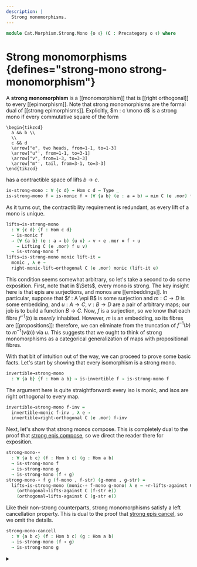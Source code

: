 ```yaml
---
description: |
  Strong monomorphisms.
---
```

<!--
```agda
open import Cat.Morphism.Orthogonal
open import Cat.Prelude

import Cat.Reasoning
```
-->
```agda
module Cat.Morphism.Strong.Mono {o ℓ} (C : Precategory o ℓ) where
```

<!--
```agda
open Cat.Reasoning C
```
-->

# Strong monomorphisms {defines="strong-mono strong-monomorphism"}

A **strong monomorphism** is a [[monomorphism]] that is [[right orthogonal]]
to every [[epimorphism]]. Note that strong monomorphisms are the formal dual of
[[strong epimorphisms]]. Explicitly, $m : c \mono d$ is a strong mono
if every commutative square of the form

~~~{.quiver}
\begin{tikzcd}
  a && b \\
  \\
  c && d
  \arrow["e", two heads, from=1-1, to=1-3]
  \arrow["u"', from=1-1, to=3-1]
  \arrow["v", from=1-3, to=3-3]
  \arrow["m"', tail, from=3-1, to=3-3]
\end{tikzcd}
~~~

has a contractible space of lifts $b \to c$.

```agda
is-strong-mono : ∀ {c d} → Hom c d → Type _
is-strong-mono f = is-monic f × (∀ {a b} (e : a ↠ b) → m⊥m C (e .mor) f)
```

As it turns out, the contractibility requirement is redundant, as every
lift of a mono is unique.

```agda
lifts→is-strong-mono
  : ∀ {c d} {f : Hom c d}
  → is-monic f
  → (∀ {a b} (e : a ↠ b) {u v} → v ∘ e .mor ≡ f ∘ u
    → Lifting C (e .mor) f u v)
  → is-strong-mono f
lifts→is-strong-mono monic lift-it =
  monic , λ e →
  right-monic-lift→orthogonal C (e .mor) monic (lift-it e)
```

This condition seems somewhat arbitrary, so let's take a second to do
some exposition. First, note that in $\Sets$, every mono is strong.
The key insight here is that epis are surjections, and monos are
[[embeddings]]. In particular, suppose that $f : A \epi B$ is
some surjection and $m : C \to D$ is some embedding, and $u : A \to C$,
$v : B \to D$ are a pair of arbitrary maps; our job is to build a function
$B \to C$. Now, $f$ is a surjection, so we know that each fibre $f^{-1}(b)$
is *merely* inhabited. However, $m$ is an embedding, so its fibres
are [[propositions]]: therefore, we can eliminate from the truncation of $f^{-1}(b)$
to $m^{-1}(v(b))$ via $u$. This suggests that we ought to think of strong
monomorphisms as a categorical generalization of maps with propositional
fibres.

<!--
```agda
abstract
  is-strong-mono-is-prop
    : ∀ {a b} (f : Hom a b) → is-prop (is-strong-mono f)
  is-strong-mono-is-prop f = hlevel 1
```
-->

With that bit of intuition out of the way, we can proceed to prove some
basic facts. Let's start by showing that every isomorphism is a strong mono.

```agda
invertible→strong-mono
  : ∀ {a b} {f : Hom a b} → is-invertible f → is-strong-mono f
```

The argument here is quite straightforward: every iso is monic, and
isos are right orthogonal to every map.

```agda
invertible→strong-mono f-inv =
  invertible→monic f-inv , λ e →
  invertible→right-orthogonal C (e .mor) f-inv
```

Next, let's show that strong monos compose. This is completely dual
to the proof that [strong epis compose], so we direct the reader there
for exposition.

[strong epis compose]: Cat.Morphism.Strong.Epi.html#properties

```agda
strong-mono-∘
  : ∀ {a b c} (f : Hom b c) (g : Hom a b)
  → is-strong-mono f
  → is-strong-mono g
  → is-strong-mono (f ∘ g)
strong-mono-∘ f g (f-mono , f-str) (g-mono , g-str) =
  lifts→is-strong-mono (monic-∘ f-mono g-mono) λ e → ∘r-lifts-against C
    (orthogonal→lifts-against C (f-str e))
    (orthogonal→lifts-against C (g-str e))
```

Like their non-strong counterparts, strong monomorphisms satisfy a
left cancellation property. This is dual to the proof that [strong epis
cancel], so we omit the details.

[strong epis cancel]: Cat.Morphism.Strong.Epi.html#properties

```agda
strong-mono-cancell
  : ∀ {a b c} (f : Hom b c) (g : Hom a b)
  → is-strong-mono (f ∘ g)
  → is-strong-mono g
```

<details>
<summary>
</summary>
```agda
strong-mono-cancell f g (fg-mono , fg-str) =
  lifts→is-strong-mono g-mono g-str
  where
    g-mono : is-monic g
    g-mono = monic-cancell fg-mono

    g-str : ∀ {a b} (e : a ↠ b) {u v} → v ∘ e .mor ≡ g ∘ u → _
    g-str e {u} {v} ve=gu =
      let (w , we=u , fgw=fv) = fg-str e (extendr ve=gu) .centre
      in w , we=u , e .epic (g ∘ w) v (pullr we=u ∙ sym ve=gu)
```
</details>

If a morphism is both strong monic and epic, then it is orthogonal to
itself, and thus invertible.

```agda
strong-mono+epi→invertible
  : ∀ {a b} {f : Hom a b} → is-strong-mono f → is-epic f → is-invertible f
strong-mono+epi→invertible {f = f} (_ , strong) epi =
  self-orthogonal→invertible C f (strong (make-epi f epi))
```

<!--
```agda
subst-is-strong-mono
  : ∀ {a b} {f g : Hom a b}
  → f ≡ g
  → is-strong-mono f
  → is-strong-mono g
subst-is-strong-mono f=g f-strong-mono =
  lifts→is-strong-mono (subst-is-monic f=g (f-strong-mono .fst)) λ e vg=mu →
    let (h , he=u , fh=v) = f-strong-mono .snd e (vg=mu ∙ ap₂ _∘_ (sym f=g) refl) .centre
    in h , he=u , ap (_∘ h) (sym f=g) ∙ fh=v
```
-->
